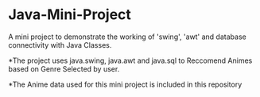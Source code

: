 # Java-Mini-Project
A mini project to demonstrate the working of 'swing', 'awt' and database connectivity with Java Classes.


*The project uses java.swing, java.awt and java.sql to Reccomend Animes based on Genre Selected by user.

*The Anime data used for this mini project is included in this repository 
